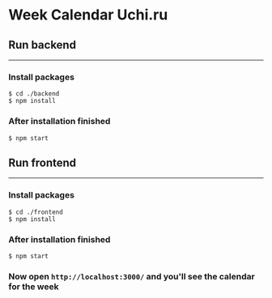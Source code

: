 # Week Calendar Uchi.ru

## Run backend

---

### Install packages

```
$ cd ./backend
$ npm install
```

### After installation finished

```
$ npm start
```

## Run frontend

---

### Install packages

```
$ cd ./frontend
$ npm install
```

### After installation finished

```
$ npm start
```
### Now open `http://localhost:3000/` and you'll see the calendar for the week